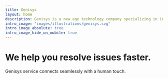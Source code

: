 ```yaml
---
title: Genisys
layout: home
description: Genisys is a new age technology company specializing in industrial and marine automation.
intro_image: "images/illustrations/genisys.svg"
intro_image_absolute: true
intro_image_hide_on_mobile: true
---
```


# We help you resolve issues faster.

Genisys service connects seamlessly with a human touch.
